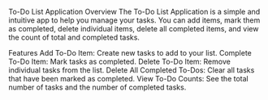 To-Do List Application
Overview
The To-Do List Application is a simple and intuitive app to help you manage your tasks. You can add items, mark them as completed, delete individual items, delete all completed items, and view the count of total and completed tasks.

Features
Add To-Do Item: Create new tasks to add to your list.
Complete To-Do Item: Mark tasks as completed.
Delete To-Do Item: Remove individual tasks from the list.
Delete All Completed To-Dos: Clear all tasks that have been marked as completed.
View To-Do Counts: See the total number of tasks and the number of completed tasks.
